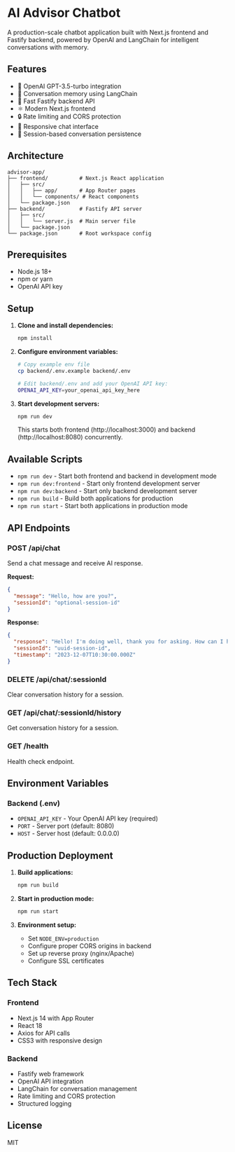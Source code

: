 # AI Advisor Chatbot

A production-scale chatbot application built with Next.js frontend and Fastify backend, powered by OpenAI and LangChain for intelligent conversations with memory.

## Features

- 🤖 OpenAI GPT-3.5-turbo integration
- 🧠 Conversation memory using LangChain
- 🚀 Fast Fastify backend API
- ⚛️ Modern Next.js frontend
- 🔒 Rate limiting and CORS protection
- 📱 Responsive chat interface
- 💾 Session-based conversation persistence

## Architecture

```
advisor-app/
├── frontend/          # Next.js React application
│   ├── src/
│   │   ├── app/       # App Router pages
│   │   └── components/ # React components
│   └── package.json
├── backend/           # Fastify API server
│   ├── src/
│   │   └── server.js  # Main server file
│   └── package.json
└── package.json       # Root workspace config
```

## Prerequisites

- Node.js 18+ 
- npm or yarn
- OpenAI API key

## Setup

1. **Clone and install dependencies:**
   ```bash
   npm install
   ```

2. **Configure environment variables:**
   ```bash
   # Copy example env file
   cp backend/.env.example backend/.env
   
   # Edit backend/.env and add your OpenAI API key:
   OPENAI_API_KEY=your_openai_api_key_here
   ```

3. **Start development servers:**
   ```bash
   npm run dev
   ```

   This starts both frontend (http://localhost:3000) and backend (http://localhost:8080) concurrently.

## Available Scripts

- `npm run dev` - Start both frontend and backend in development mode
- `npm run dev:frontend` - Start only frontend development server
- `npm run dev:backend` - Start only backend development server
- `npm run build` - Build both applications for production
- `npm run start` - Start both applications in production mode

## API Endpoints

### POST /api/chat
Send a chat message and receive AI response.

**Request:**
```json
{
  "message": "Hello, how are you?",
  "sessionId": "optional-session-id"
}
```

**Response:**
```json
{
  "response": "Hello! I'm doing well, thank you for asking. How can I help you today?",
  "sessionId": "uuid-session-id",
  "timestamp": "2023-12-07T10:30:00.000Z"
}
```

### DELETE /api/chat/:sessionId
Clear conversation history for a session.

### GET /api/chat/:sessionId/history
Get conversation history for a session.

### GET /health
Health check endpoint.

## Environment Variables

### Backend (.env)
- `OPENAI_API_KEY` - Your OpenAI API key (required)
- `PORT` - Server port (default: 8080)
- `HOST` - Server host (default: 0.0.0.0)

## Production Deployment

1. **Build applications:**
   ```bash
   npm run build
   ```

2. **Start in production mode:**
   ```bash
   npm run start
   ```

3. **Environment setup:**
   - Set `NODE_ENV=production`
   - Configure proper CORS origins in backend
   - Set up reverse proxy (nginx/Apache)
   - Configure SSL certificates

## Tech Stack

### Frontend
- Next.js 14 with App Router
- React 18
- Axios for API calls
- CSS3 with responsive design

### Backend  
- Fastify web framework
- OpenAI API integration
- LangChain for conversation management
- Rate limiting and CORS protection
- Structured logging

## License

MIT